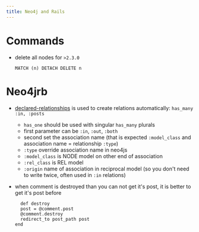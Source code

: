 ```yaml
---
title: Neo4j and Rails
---
```


# Commands

* delete all nodes for `>2.3.0`

  ~~~
  MATCH (n) DETACH DELETE n
  ~~~

# Neo4jrb

* [declared-relationships](https://github.com/neo4jrb/neo4j/wiki/Neo4j-v3-Declared-Relationships)
  is used to create relations automatically: `has_many :in, :posts`
  * `has_one` should be used with singular `has_many` plurals
  * first parameter can be `:in`, `:out`, `:both`
  * second set the association name (that is expected `:model_class` and
    association name = relationship `:type`)
  * `:type` override association name in neo4js
  * `:model_class` is NODE model on other end of association
  * `:rel_class` is REL model
  * `:origin` name of association in reciprocal model (so you don't need to
    write twice, often used in `:in` relations)

* when comment is destroyed than you can not get it's post, it is better to get
  it's post before 

  ~~~
    def destroy
    post = @comment.post
    @comment.destroy
    redirect_to post_path post
  end
  ~~~
